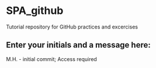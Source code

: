 # SPA_github
Tutorial repository for GitHub practices and excercises

## Enter your initials and a message here:

M.H. - initial commit; Access required
